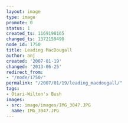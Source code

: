 ```yaml
---
layout: image
type: image
promote: 0
status: 1
created_ts: 1169198165
changed_ts: 1372159490
node_id: 1750
title: Leading MacDougall
author: anj
created: '2007-01-19'
changed: '2013-06-25'
redirect_from:
- "/node/1750/"
permalink: "/2007/01/19/leading_macdougall/"
tags:
- Otari-Wilton's Bush
images:
- src: image/images/IMG_3047.JPG
  name: IMG_3047.JPG
---
```


